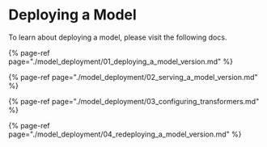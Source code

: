 <!-- page-title: Deploying a Model -->
# Deploying a Model

To learn about deploying a model, please visit the following docs.

{% page-ref page="./model_deployment/01_deploying_a_model_version.md" %}

{% page-ref page="./model_deployment/02_serving_a_model_version.md" %}

{% page-ref page="./model_deployment/03_configuring_transformers.md" %}

{% page-ref page="./model_deployment/04_redeploying_a_model_version.md" %}
